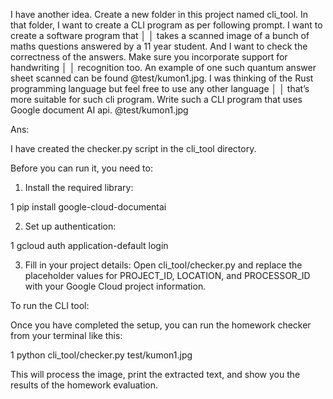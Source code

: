 I have another idea. Create a new folder in this project named cli_tool. In that folder, I want to create a CLI program as per following prompt. I want to create a software program that     │
│    takes a scanned image of a bunch of maths questions answered by a 11 year student. And I want to check the correctness of the answers. Make sure you incorporate support for handwriting      │
│    recognition too. An example of one such quantum answer sheet scanned can be found @test/kumon1.jpg. I was thinking of the Rust programming language but feel free to use any other language   │
│    that’s more suitable for such cli program. Write such a CLI program that uses Google document AI api. @test/kumon1.jpg            

Ans:

 I have created the checker.py script in the cli_tool directory.

  Before you can run it, you need to:


   1. Install the required library:

   1     pip install google-cloud-documentai

   2. Set up authentication:

   1     gcloud auth application-default login

   3. Fill in your project details: Open cli_tool/checker.py and replace the placeholder values for PROJECT_ID, LOCATION, and PROCESSOR_ID with your Google Cloud project information.

  To run the CLI tool:


  Once you have completed the setup, you can run the homework checker from your terminal like this:


   1 python cli_tool/checker.py test/kumon1.jpg



  This will process the image, print the extracted text, and show you the results of the homework evaluation.
